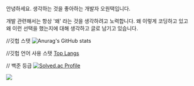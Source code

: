 안녕하세요. 생각하는 것을 좋아하는 개발자 오원택입니다.

개발 관련해서는 항상 '왜' 라는 것을 생각하려고 노력합니다. 왜 이렇게 코딩하고 있고 왜 이런 선택을 했는지에 대해 생각하고 글로 남기고 있습니다.

//깃헙 스탯
![Anurag's GitHub stats](https://github-readme-stats.vercel.app/api?username=51taek&show_icons=true&theme=radical)

//깃헙 언어 사용 스탯
[Top Langs](https://github-readme-stats.vercel.app/api/top-langs/?username=51taek&layout=compact)

// 백준 등급
[![Solved.ac Profile](http://mazassumnida.wtf/api/v2/generate_badge?boj=owt0511)](https://solved.ac/owt0511/)

<a href="https://github.com/devxb/gitanimals">
  <img src="https://render.gitanimals.org/farms/51taek}"/>
</a>
